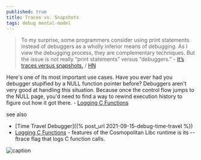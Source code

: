 ```yaml
---
published: true
title: Traces vs. Snapshots
tags: debug mental-model
---
```

> To my surprise, some programmers consider using print statements instead of debuggers as a wholly inferior means of debugging. As I view the debugging process, they are complementary techniques. But the issue is not really “print statements” versus “debuggers.” - [It’s traces versus snapshots.](https://www.scott-a-s.com/traces-vs-snapshots/) / [HN](https://news.ycombinator.com/item?id=31293046)

Here's one of its most important use cases. Have you ever had you debugger stupified by a NULL function pointer before? Debuggers aren't very good at handling this situation. Because once the control flow jumps to the NULL page, you'd need to find a way to rewind execution history to figure out how it got there. - [	Logging C Functions](https://news.ycombinator.com/item?id=31443198)

see also
- [Time Travel Debugger]({% post_url 2021-09-15-debug-time-travel %})
- [	Logging C Functions](https://news.ycombinator.com/item?id=31443198) - features of the Cosmopolitan Libc runtime is its --ftrace flag that logs C function calls.

![caption](https://www.scott-a-s.com/files/state_view.png)